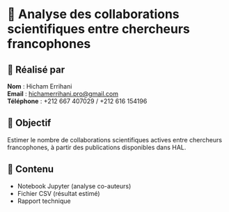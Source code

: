 # 🤝 Analyse des collaborations scientifiques entre chercheurs francophones

## 👤 Réalisé par
**Nom** : Hicham Errihani  
**Email** : hichamerrihani.pro@gmail.com  
**Téléphone** : +212 667 407029 / +212 616 154196

## 🎯 Objectif
Estimer le nombre de collaborations scientifiques actives entre chercheurs francophones, à partir des publications disponibles dans HAL.

## 📁 Contenu
- Notebook Jupyter (analyse co-auteurs)
- Fichier CSV (résultat estimé)
- Rapport technique
